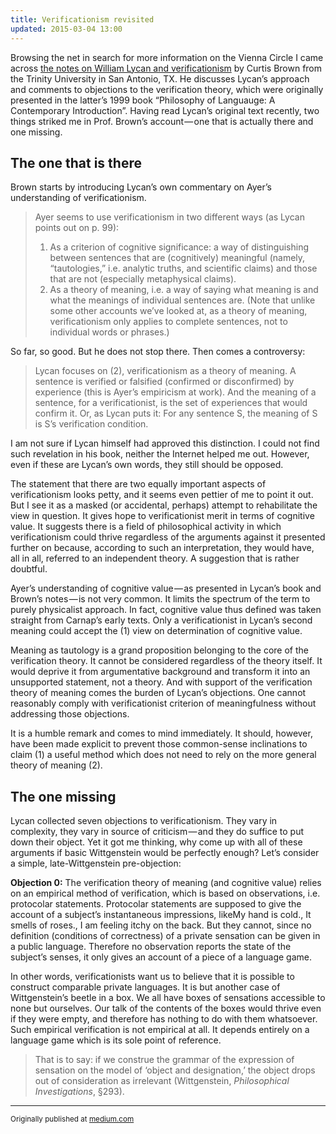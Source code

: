 ```yaml
---
title: Verificationism revisited
updated: 2015-03-04 13:00
---
```


Browsing the net in search for more information on the Vienna Circle I came across [the notes on William Lycan and verificationism](https://medium.com/r/?url=http%3A%2F%2Fwww.trinity.edu%2Fcbrown%2Flanguage%2Flycan08-verificationism.html) by Curtis Brown from the Trinity University in San Antonio, TX. He discusses Lycan’s approach and comments to objections to the verification theory, which were originally presented in the latter’s 1999 book “Philosophy of Languauge: A Contemporary Introduction”. Having read Lycan’s original text recently, two things striked me in Prof. Brown’s account — one that is actually there and one missing.

## The one that is there
Brown starts by introducing Lycan’s own commentary on Ayer’s understanding of verificationism.

> Ayer seems to use verificationism in two different ways (as Lycan points out on p. 99):
> 1. As a criterion of cognitive significance: a way of distinguishing between sentences that are (cognitively) meaningful (namely, “tautologies,” i.e. analytic truths, and scientific claims) and those that are not (especially metaphysical claims).
> 2. As a theory of meaning, i.e. a way of saying what meaning is and what the meanings of individual sentences are. (Note that unlike some other accounts we’ve looked at, as a theory of meaning, verificationism only applies to complete sentences, not to individual words or phrases.)

So far, so good. But he does not stop there. Then comes a controversy:

>Lycan focuses on (2), verificationism as a theory of meaning. A sentence is verified or falsified (confirmed or disconfirmed) by experience (this is Ayer’s empiricism at work). And the meaning of a sentence, for a verificationist, is the set of experiences that would confirm it. Or, as Lycan puts it:
>For any sentence S, the meaning of S is S’s verification condition.

I am not sure if Lycan himself had approved this distinction. I could not find such revelation in his book, neither the Internet helped me out. However, even if these are Lycan’s own words, they still should be opposed.

The statement that there are two equally important aspects of verificationism looks petty, and it seems even pettier of me to point it out. But I see it as a masked (or accidental, perhaps) attempt to rehabilitate the view in question. It gives hope to verificationist merit in terms of cognitive value. It suggests there is a field of philosophical activity in which verificationism could thrive regardless of the arguments against it presented further on because, according to such an interpretation, they would have, all in all, referred to an independent theory. A suggestion that is rather doubtful.

Ayer’s understanding of cognitive value — as presented in Lycan’s book and Brown’s notes — is not very common. It limits the spectrum of the term to purely physicalist approach. In fact, cognitive value thus defined was taken straight from Carnap’s early texts. Only a verificationist in Lycan’s second meaning could accept the (1) view on determination of cognitive value.

Meaning as tautology is a grand proposition belonging to the core of the verification theory. It cannot be considered regardless of the theory itself. It would deprive it from argumentative background and transform it into an unsupported statement, not a theory. And with support of the verification theory of meaning comes the burden of Lycan’s objections. One cannot reasonably comply with verificationist criterion of meaningfulness without addressing those objections.

It is a humble remark and comes to mind immediately. It should, however, have been made explicit to prevent those common-sense inclinations to claim (1) a useful method which does not need to rely on the more general theory of meaning (2).

## The one missing
Lycan collected seven objections to verificationism. They vary in complexity, they vary in source of criticism — and they do suffice to put down their object. Yet it got me thinking, why come up with all of these arguments if basic Wittgenstein would be perfectly enough? Let’s consider a simple, late-Wittgenstein pre-objection:

**Objection 0:** The verification theory of meaning (and cognitive value) relies on an empirical method of verification, which is based on observations, i.e. protocolar statements. Protocolar statements are supposed to give the account of a subject’s instantaneous impressions, likeMy hand is cold., It smells of roses., I am feeling itchy on the back. But they cannot, since no definition (conditions of correctness) of a private sensation can be given in a public language. Therefore no observation reports the state of the subject’s senses, it only gives an account of a piece of a language game.

In other words, verificationists want us to believe that it is possible to construct comparable private languages. It is but another case of Wittgenstein’s beetle in a box. We all have boxes of sensations accessible to none but ourselves. Our talk of the contents of the boxes would thrive even if they were empty, and therefore has nothing to do with them whatsoever. Such empirical verification is not empirical at all. It depends entirely on a language game which is its sole point of reference.

>That is to say: if we construe the grammar of the expression of sensation on the model of ‘object and designation,’ the object drops out of consideration as irrelevant (Wittgenstein, *Philosophical Investigations*, §293).


---
<small>Originally published at [medium.com](https://medium.com/the-slingshot/verificationism-revisited-607d5587c621)</small>
